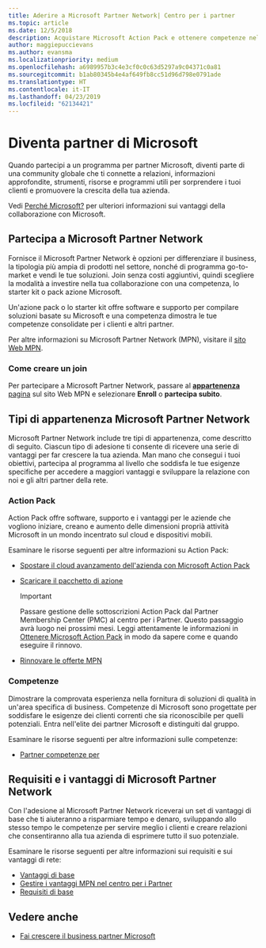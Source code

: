 ```yaml
---
title: Aderire a Microsoft Partner Network| Centro per i partner
ms.topic: article
ms.date: 12/5/2018
description: Acquistare Microsoft Action Pack e ottenere competenze nel Centro per i partner
author: maggiepuccievans
ms.author: evansma
ms.localizationpriority: medium
ms.openlocfilehash: a6989957b3c4e3cf0c0c63d5297a9c04371c0a81
ms.sourcegitcommit: b1ab80345b4e4af649fb8cc51d96d798e0791ade
ms.translationtype: HT
ms.contentlocale: it-IT
ms.lasthandoff: 04/23/2019
ms.locfileid: "62134421"
---
```

<!-- Note from Maggie on Dec 5, 2018: I can no longer tell what purpose this article serves. I'm going to redirect it to the mpn-overview.md topic and move the relevant information there. In the interim, I've copied and pasted the content from the MPN overview topic into this one in case anyone out there has it bookmarked.
-->

# <a name="partner-with-microsoft"></a>Diventa partner di Microsoft

Quando partecipi a un programma per partner Microsoft, diventi parte di una community globale che ti connette a relazioni, informazioni approfondite, strumenti, risorse e programmi utili per sorprendere i tuoi clienti e promuovere la crescita della tua azienda.

Vedi [Perché Microsoft?](https://partner.microsoft.com/business-opportunities/why-microsoft) per ulteriori informazioni sui vantaggi della collaborazione con Microsoft. 

## <a name="join-the-microsoft-partner-network"></a>Partecipa a Microsoft Partner Network

<!-- 12/5/18 The content below was copied and pasted directly from the Membership page of the MPN site (https://partner.microsoft.com/en-us/membership)-->

Fornisce il Microsoft Partner Network è opzioni per differenziare il business, la tipologia più ampia di prodotti nel settore, nonché di programma go-to-market e vendi le tue soluzioni. Join senza costi aggiuntivi, quindi scegliere la modalità a investire nella tua collaborazione con una competenza, lo starter kit o pack azione Microsoft.

Un'azione pack o lo starter kit offre software e supporto per compilare soluzioni basate su Microsoft e una competenza dimostra le tue competenze consolidate per i clienti e altri partner.

Per altre informazioni su Microsoft Partner Network (MPN), visitare il [sito Web MPN](https://partner.microsoft.com/commercial).

### <a name="how-to-join"></a>Come creare un join

Per partecipare a Microsoft Partner Network, passare al [ **appartenenza** pagina](https://partner.microsoft.com/membership) sul sito Web MPN e selezionare **Enroll** o **partecipa subito**.

## <a name="microsoft-partner-network-membership-types"></a>Tipi di appartenenza Microsoft Partner Network

<!-- 12/5/18 The content below was copied and pasted directly from the Membership pages of the MPN site (https://partner.microsoft.com/en-us/membership)-->

Microsoft Partner Network include tre tipi di appartenenza, come descritto di seguito. Ciascun tipo di adesione ti consente di ricevere una serie di vantaggi per far crescere la tua azienda. Man mano che consegui i tuoi obiettivi, partecipa al programma al livello che soddisfa le tue esigenze specifiche per accedere a maggiori vantaggi e sviluppare la relazione con noi e gli altri partner della rete.

### <a name="action-pack"></a>Action Pack

Action Pack offre software, supporto e i vantaggi per le aziende che vogliono iniziare, creano e aumento delle dimensioni proprià attività Microsoft in un mondo incentrato sul cloud e dispositivi mobili. 

Esaminare le risorse seguenti per altre informazioni su Action Pack:

- [Spostare il cloud avanzamento dell'azienda con Microsoft Action Pack](https://partner.microsoft.com/membership/action-pack)
- [Scaricare il pacchetto di azione](mpn-get-action-pack.md)
  
    >[!IMPORTANT]
    >Passare gestione delle sottoscrizioni Action Pack dal Partner Membership Center (PMC) al centro per i Partner. Questo passaggio avrà luogo nei prossimi mesi. Leggi attentamente le informazioni in [Ottenere Microsoft Action Pack](mpn-get-action-pack.md) in modo da sapere come e quando eseguire il rinnovo.  

- [Rinnovare le offerte MPN](renew-mpn-offers.md)

### <a name="competencies"></a>Competenze

Dimostrare la comprovata esperienza nella fornitura di soluzioni di qualità in un'area specifica di business. Competenze di Microsoft sono progettate per soddisfare le esigenze dei clienti correnti che sia riconoscibile per quelli potenziali. Entra nell'elite dei partner Microsoft e distinguiti dal gruppo.

Esaminare le risorse seguenti per altre informazioni sulle competenze:

- [Partner competenze per](https://partner.microsoft.com/membership/competencies)

## <a name="microsoft-partner-network-benefits-and-requirements"></a>Requisiti e i vantaggi di Microsoft Partner Network

Con l'adesione al Microsoft Partner Network riceverai un set di vantaggi di base che ti aiuteranno a risparmiare tempo e denaro, sviluppando allo stesso tempo le competenze per servire meglio i clienti e creare relazioni che consentiranno alla tua azienda di esprimere tutto il suo potenziale.

Esaminare le risorse seguenti per altre informazioni sui requisiti e sui vantaggi di rete:

- [Vantaggi di base](https://partner.microsoft.com/en-us/membership/core-benefits#simple-tab-content-1)
- [Gestire i vantaggi MPN nel centro per i Partner](manage-your-partner-network-benefits.md)
- [Requisiti di base](https://partner.microsoft.com/en-us/membership/core-benefits#simple-tab-content-2)

## <a name="see-also"></a>Vedere anche
- [Fai crescere il business partner Microsoft](grow-your-business.md)
